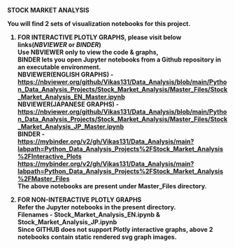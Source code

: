 <b>STOCK MARKET ANALYSIS<b>

You will find 2 sets of visualization notebooks for this project.<br>
1. FOR INTERACTIVE PLOTLY GRAPHS, please visit below links(***NBVIEWER*** or ***BINDER***)<br>
Use NBVIEWER only to view the code & graphs,<br>
BINDER lets you open Jupyter notebooks from a Github repository in an executable environment.<br>
<b>NBVIEWER(ENGLISH GRAPHS)</b> -
https://nbviewer.org/github/Vikas131/Data_Analysis/blob/main/Python_Data_Analysis_Projects/Stock_Market_Analysis/Master_Files/Stock_Market_Analysis_EN_Master.ipynb
<br><b>NBVIEWER(JAPANESE GRAPHS)</b> -
https://nbviewer.org/github/Vikas131/Data_Analysis/blob/main/Python_Data_Analysis_Projects/Stock_Market_Analysis/Master_Files/Stock_Market_Analysis_JP_Master.ipynb
<br><b>BINDER - </b><br>
https://mybinder.org/v2/gh/Vikas131/Data_Analysis/main?labpath=Python_Data_Analysis_Projects%2FStock_Market_Analysis%2FInteractive_Plots<br>
https://mybinder.org/v2/gh/Vikas131/Data_Analysis/main?labpath=Python_Data_Analysis_Projects%2FStock_Market_Analysis%2FMaster_Files<br>
The above notebooks are present under <b>Master_Files<b> directory.

2. FOR NON-INTERACTIVE PLOTLY GRAPHS<br>
   Refer the Jupyter notebooks in the present directory.<br>
   Filenames - Stock_Market_Analysis_EN.ipynb & Stock_Market_Analysis_JP.ipynb<br>
   Since GITHUB does not support Plotly interactive graphs, above 2 notebooks contain static rendered svg graph images. 


